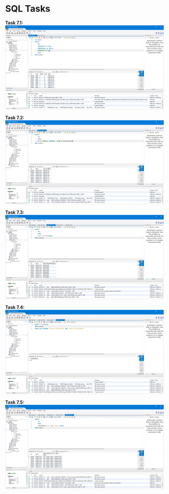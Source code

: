 # SQL Tasks

**Task 7.1:**
![Image for the task 5.1](/hw-7-task-1.webp)

**Task 7.2:**
![Image for the task 5.2](/hw-7-task-2.webp)

**Task 7.3:**
![Image for the task 5.3](/hw-7-task-3.webp)

**Task 7.4:**
![Image for the task 5.4](/hw-7-task-4.webp)

**Task 7.5:**
![Image for the task 5.5](/hw-7-task-5.webp)
